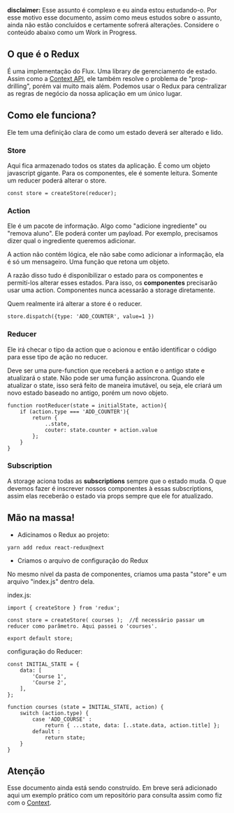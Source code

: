 **disclaimer:** Esse assunto é complexo e eu ainda estou estudando-o. Por esse motivo esse documento, assim como meus estudos sobre o assunto, ainda não estão concluídos e certamente sofrerá alterações. Considere o conteúdo abaixo como um Work in Progress.

## O que é o Redux

É uma implementação do Flux. Uma library de gerenciamento de estado. Assim como a [Context API](../react/context.md), ele também resolve o problema de "prop-drilling", porém vai muito mais além. Podemos usar o Redux para centralizar as regras de negócio da nossa aplicação em um único lugar.



## Como ele funciona?

Ele tem uma definição clara de como um estado deverá ser alterado e lido.

### Store
Aqui fica armazenado todos os states da aplicação. É como um objeto javascript gigante.
Para os componentes, ele é somente leitura. Somente um reducer poderá alterar o store.
```
const store = createStore(reducer);

```

### Action
Ele é um pacote de informação.  Algo como "adicione ingrediente" ou "remova aluno". Ele poderá conter um payload. Por exemplo, precisamos dizer qual o ingrediente queremos adicionar.

A action não contém lógica, ele não sabe como adicionar a informação, ela é só um mensageiro. Uma função que retona um objeto.

A razão disso tudo é disponibilizar o estado para os componentes e permití-los alterar esses estados.
Para isso, os **componentes** precisarão usar uma action. Componentes nunca acessarão a storage diretamente.

Quem realmente irá alterar a store é o reducer.

```
store.dispatch({type: 'ADD_COUNTER', value=1 })
```

### Reducer

Ele irá checar o tipo da action que o acionou e então identificar o código para esse tipo de ação no reducer.

Deve ser uma pure-function que receberá a action e o antigo state e atualizará o state. Não pode ser uma função assíncrona. 
Quando ele atualizar o state, isso será feito de maneira imutável, ou seja, ele criará um novo estado baseado no antigo, porém um novo objeto. 

```
function rootReducer(state = initialState, action){
    if (action.type === 'ADD_COUNTER'){
        return {
            ..state,
            couter: state.counter + action.value
        };
    }
}
```

### Subscription

A storage aciona todas as **subscriptions** sempre que o estado muda. O que devemos fazer é inscrever nossos componentes à essas subscriptions, assim elas receberão o estado via props sempre que ele for atualizado.

## Mão na massa!

- Adicinamos o Redux ao projeto:

```
yarn add redux react-redux@next
```
- Criamos o arquivo de configuração do Redux

No mesmo nível da pasta de componentes, criamos uma pasta "store" e um arquivo "index.js" dentro dela.

index.js:
```
import { createStore } from 'redux';

const store = createStore( courses );  //É necessário passar um reducer como parâmetro. Aqui passei o 'courses'.

export default store;
```

configuração do Reducer:
```
const INITIAL_STATE = {
    data: [
        'Course 1',
        'Course 2',
    ],
};

function courses (state = INITIAL_STATE, action) {
    switch (action.type) {
        case 'ADD_COURSE' :
            return { ...state, data: [..state.data, action.title] };
        default :
            return state;
    }
}
```




## Atenção

Esse documento ainda está sendo construído. Em breve será adicionado aqui um exemplo prático com um repositório para consulta assim como fiz com o [Context](../react/context.md).